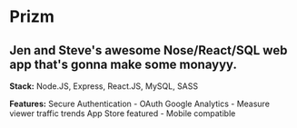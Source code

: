 # Prizm

## Jen and Steve's awesome Nose/React/SQL web app that's gonna make some monayyy.

**Stack:**
Node.JS, Express, React.JS, MySQL, SASS

**Features:**
Secure Authentication - OAuth
Google Analytics - Measure viewer traffic trends
App Store featured - Mobile compatible
